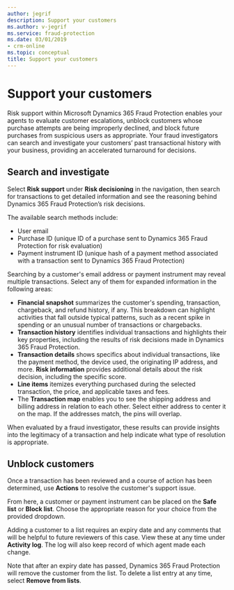 ```yaml
---
author: jegrif
description: Support your customers
ms.author: v-jegrif
ms.service: fraud-protection
ms.date: 03/01/2019
- crm-online
ms.topic: conceptual
title: Support your customers
---
```



# Support your customers

Risk support within Microsoft Dynamics 365 Fraud Protection enables your agents to evaluate customer escalations, unblock customers whose purchase attempts are being improperly declined, and block future purchases from suspicious users as appropriate. Your fraud investigators can search and investigate your customers’ past transactional history with your business, providing an accelerated turnaround for decisions.

## Search and investigate

Select **Risk support** under **Risk decisioning** in the navigation, then search for transactions to get detailed information and see the reasoning behind Dynamics 365 Fraud Protection’s risk decisions.

The available search methods include:

- User email  
- Purchase ID (unique ID of a purchase sent to Dynamics 365 Fraud Protection for risk evaluation) 
- Payment instrument ID (unique hash of a payment method associated with a transaction sent to Dynamics 365 Fraud Protection) 

Searching by a customer's email address or payment instrument may reveal multiple transactions. Select any of them for expanded information in the following areas:

- **Financial snapshot** summarizes the customer's spending, transaction, chargeback, and refund history, if any. This breakdown can highlight activities that fall outside typical patterns, such as a recent spike in spending or an unusual number of transactions or chargebacks. 
- **Transaction history** identifies individual transactions and highlights their key properties, including the results of risk decisions made in Dynamics 365 Fraud Protection. 
- **Transaction details** shows specifics about individual transactions, like the payment method, the device used, the originating IP address, and more. **Risk information** provides additional details about the risk decision, including the specific score. 
- **Line items** itemizes everything purchased during the selected transaction, the price, and applicable taxes and fees. 
- The **Transaction map** enables you to see the shipping address and billing address in relation to each other. Select either address to center it on the map. If the addresses match, the pins will overlap.

When evaluated by a fraud investigator, these results can provide insights into the legitimacy of a transaction and help indicate what type of resolution is appropriate.

## Unblock customers

Once a transaction has been reviewed and a course of action has been determined, use **Actions** to resolve the customer's support issue.

From here, a customer or payment instrument can be placed on the **Safe list** or **Block list**. Choose the appropriate reason for your  choice from the provided dropdown.

Adding a customer to a list requires an expiry date and any comments that will be helpful to future reviewers of this case. View these at any time under **Activity log**. The log will also keep record of which agent made each change.

Note that after an expiry date has passed, Dynamics 365 Fraud Protection will remove the customer from the list. To delete a list entry at any time, select **Remove from lists**. 
